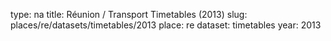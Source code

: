 type: na
title: Réunion / Transport Timetables (2013)
slug: places/re/datasets/timetables/2013
place: re
dataset: timetables
year: 2013
